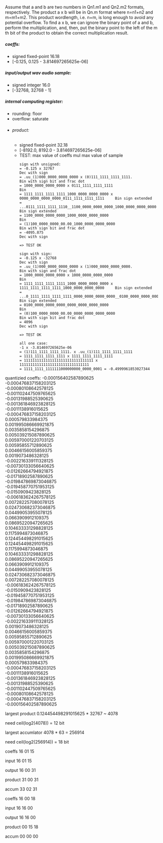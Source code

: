 Assume that a and b are two numbers in Qn1.m1 and Qn2.m2 formats, respectively.
The product a x b will be in Qn.m format where n=n1+n2 and m=m1+m2.
This product wordlength, i.e. n+m, is long enough to avoid any potential overflow.
To find a x b, we can ignore the binary point of a and b, perform the multiplication,
and, then, put the binary point to the left of the m th bit of the product to obtain the correct multiplication result.

##### coeffs:
- signed fixed-point 16.18
- [-0.125, 0.125 - 3.814697265625e-06]

##### input/output wav audio sample:
- signed integer 16.0
- [-32768, 32768 - 1]

##### internal computing register:
- rounding: floor
- overflow: saturate
- ###### product:
  - signed fixed-point 32.18
  - [-8192.0, 8192.0 - 3.814697265625e-06]
  - TEST: max value of coeffs mul max value of sample
    ```
    sign with unsigned:
    = -0.125 x 32767                                                                        Dec with sign
    = .uu_(1)000_0000_0000_0000 x (0)111_1111_1111_1111.                                    Bin with sign bit and frac dot
    = 1000_0000_0000_0000 x 0111_1111_1111_1111                                             Bin
    = 1111_1111_1111_1111_1000_0000_0000_0000 x 0000_0000_0000_0000_0111_1111_1111_1111     Bin sign extended
    = ...0111_1111_1111_1110__1100_0000_0000_0000_1000_0000_0000_0000                       Bin sign extended
    = 1100_0000_0000_0000_1000_0000_0000_0000                                               Bin
    = (1)100_0000_0000_00.00_1000_0000_0000_0000                                            Bin with sign bit and frac dot
    = -4095.875                                                                             Dec with sign

    => TEST OK

    sign with sign:
    = -0.125 x -32768                                                                       Dec with sign
    = .uu_(1)000_0000_0000_0000 x (1)000_0000_0000_0000.                                    Bin with sign and frac dot
    = 1000_0000_0000_0000 x 1000_0000_0000_0000                                             Bin
    = 1111_1111_1111_1111_1000_0000_0000_0000 x 1111_1111_1111_1111_1000_0000_0000_0000     Bin sign extended
    = ...0_1111_1111_1111_1111_0000_0000_0000_0000__0100_0000_0000_0000_0000_0000_0000_0000 Bin sign extended
    = 0100_0000_0000_0000_0000_0000_0000_0000                                               Bin
    = (0)100_0000_0000_00.00_0000_0000_0000_0000                                            Bin with sign bit and frac dot
    = 4096                                                                                  Dec with sign

    => TEST OK

    all one case:
    -1 x -3.814697265625e-06
    = (1)111_1111_1111_1111. x .uu_(1)111_1111_1111_1111
    = 1111_1111_1111_1111 x 1111_1111_1111_1111
    = 11111111111111111111111111111111 x 11111111111111111111111111111111
    = 1111_1111_1111111000000000_0000_0001 = -0.4999961853027344
    ```

quantizied coeffs:
-0.000156402587890625                     
-0.000476837158203125                     
-0.00080108642578125                      
-0.001102447509765625                     
-0.00131988525390625                      
-0.001361846923828125                     
-0.0011138916015625                       
-0.000476837158203125                     
0.000579833984375                        
0.001995086669921875                     
0.0035858154296875                       
0.005039215087890625                     
0.005970001220703125                     
0.00595855712890625                      
0.00466156005859375                      
0.0019073486328125                       
-0.002216339111328125                     
-0.00730133056640625                      
-0.01262664794921875                      
-0.01718902587890625                      
-0.019847869873046875                     
-0.019458770751953125                     
-0.0150909423828125                       
-0.006183624267578125                     
0.007282257080078125                     
0.024730682373046875                     
0.04499053955078125                      
0.0663909912109375                       
0.08695220947265625                      
0.104633331298828125                     
0.1175994873046875                       
0.124454498291015625                     
0.124454498291015625                     
0.1175994873046875                       
0.104633331298828125                     
0.08695220947265625                      
0.0663909912109375                       
0.04499053955078125                      
0.024730682373046875                     
0.007282257080078125                     
-0.006183624267578125                     
-0.0150909423828125                       
-0.019458770751953125                     
-0.019847869873046875                     
-0.01718902587890625                      
-0.01262664794921875                      
-0.00730133056640625                      
-0.002216339111328125                     
0.0019073486328125                       
0.00466156005859375                      
0.00595855712890625                      
0.005970001220703125                     
0.005039215087890625                     
0.0035858154296875                       
0.001995086669921875                     
0.000579833984375                        
-0.000476837158203125                     
-0.0011138916015625                       
-0.001361846923828125                     
-0.00131988525390625                      
-0.001102447509765625                     
-0.00080108642578125                      
-0.000476837158203125                     
-0.000156402587890625                     


largest product
0.124454498291015625 * 32767
~ 4078

need
ceil(log2(4078))
= 12 bit

largest accumlator
4078 * 63
= 256914

need
ceil(log2(256914))
= 18 bit

coeffs
16 01 15

input
16 01 15

output
16 00 31

product
31 00 31

accum
33 02 31




coeffs
16 00 18

input
16 16 00

output
16 16 00

product
00 15 18

accum
00 00 00